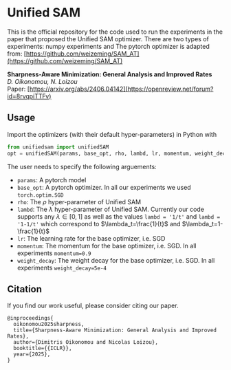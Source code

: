# Unified SAM
This is the official repository for the code used to run the experiments in the paper that proposed the Unified SAM optimizer. There are two types of experiments: numpy experiments and 
The pytorch optimizer is adapted from: [https://github.com/weizeming/SAM_AT](https://github.com/weizeming/SAM_AT)


**Sharpness-Aware Minimization: General Analysis and Improved Rates**\
*D. Oikonomou, N. Loizou*\
Paper: [https://arxiv.org/abs/2406.04142](https://openreview.net/forum?id=8rvqpiTTFv)



## Usage

Import the optimizers (with their default hyper-parameters) in Python with

``` python
from unifiedsam import unifiedSAM
opt = unifiedSAM(params, base_opt, rho, lambd, lr, momentum, weight_decay)
```

The user needs to specify the following arguements:
 * `params`: A pytorch model
 * `base_opt`: A pytorch optimizer. In all our experiments we used `torch.optim.SGD`
 * `rho`: The $\rho$ hyper-parameter of Unified SAM
 * `lambd`: The $\lambda$ hyper-parameter of Unified SAM. Currently our code supports any $\lambda\in[0,1]$ as well as the values `lambd = '1/t'` and `lambd = '1-1/t'` which correspond to $\lambda_t=\frac{1}{t}$ and $\lambda_t=1-\frac{1}{t}$
 * `lr`: The learning rate for the base optimizer, i.e. SGD
 * `momentum`: The momentum for the base optimizer, i.e. SGD. In all experiments `momentum=0.9`
 * `weight_decay`: The weight decay for the base optimizer, i.e. SGD. In all experiments `weight_decay=5e-4`

## Citation

If you find our work useful, please consider citing our paper.

```
@inproceedings{
  oikonomou2025sharpness,
  title={Sharpness-Aware Minimization: General Analysis and Improved Rates},
  author={Dimitris Oikonomou and Nicolas Loizou},
  booktitle={{ICLR}},
  year={2025},
}
```
